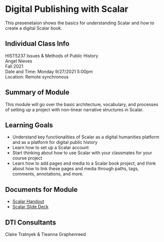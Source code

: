 # Digital Publishing with Scalar
This presenetaion shows the basics for understanding Scalar and how to create a digital Scalar book. 

## Individual Class Info
HIST5237 Issues & Methods of Public History
<br>
Angel Nieves
<br>
Fall 2021
<br>
Date and Time: Monday 9/27/2021 5:00pm
<br>
Location: Remote synchronous
<br>

## Summary of Module
This module will go over the basic architecture, vocabulary, and processes of setting up a project with non-linear narrative structures in Scalar.   

## Learning Goals
- Understand key functionalities of Scalar as a digital humanities platform and as a platform for digital public history
- Learn how to set up a Scalar account
- Start thinking about how to use Scalar with your classmates for your course project
- Learn how to add pages and media to a Scalar book project, and think about how to link these pages and media through paths, tags, comments, annotations, and more.

## Documents for Module
- [Scalar Handout](https://github.com/NULabNortheastern/digitalassignmentshowcase/blob/master/digital-scholarly-publishing/fa21-nieves-hist5237-scalar/Scalar%20Handout.pdf)
- [Scalar Slide Deck](https://github.com/NULabNortheastern/digitalassignmentshowcase/blob/master/digital-scholarly-publishing/fa21-nieves-hist5237-scalar/Scalar%20Slides.pdf)

## DTI Consultants
Claire Tratnyek & Tieanna Graphenreed
